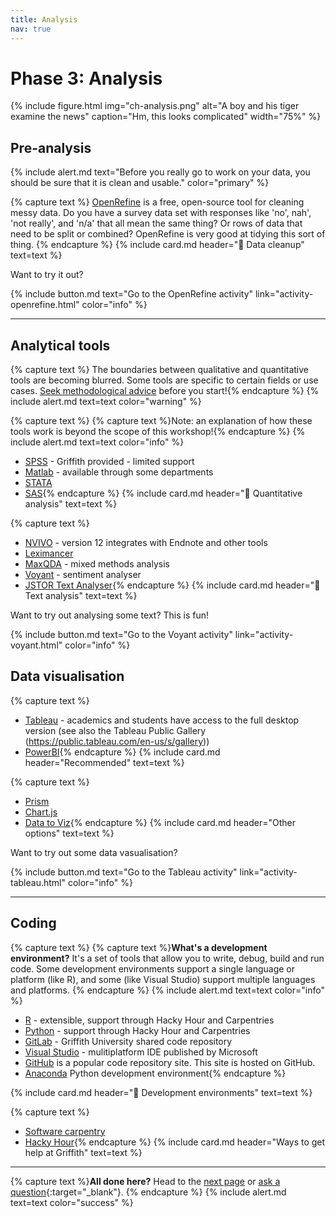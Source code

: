 ```yaml
---
title: Analysis
nav: true
---
```


# Phase 3: Analysis

{% include figure.html img="ch-analysis.png" alt="A boy and his tiger examine the news" caption="Hm, this looks complicated" width="75%" %}

## Pre-analysis

{% include alert.md text="Before you really go to work on your data, you should be sure that it is clean and usable." color="primary" %}

{% capture text %}
[OpenRefine](https://openrefine.org/) is a free, open-source tool for cleaning messy data. Do you have a survey data set with responses like 'no', nah', 'not really', and 'n/a' that all mean the same thing? Or rows of data that need to be split or combined? OpenRefine is very good at tidying this sort of thing.
{% endcapture %}
{% include card.md header="🧹 Data cleanup" text=text %} 

Want to try it out? 

{% include button.md text="Go to the OpenRefine activity" link="activity-openrefine.html" color="info" %}

 ---
 
## Analytical tools

{% capture text %}
The boundaries between qualitative and quantitative tools are becoming blurred. Some tools are specific to certain fields or use cases. [Seek methodological advice](https://www.griffith.edu.au/research/research-services/researcher-education-development/statistical-advice) before you start!{% endcapture %}
{% include alert.md text=text color="warning" %}

{% capture text %}
{% capture text %}Note: an explanation of how these tools work is beyond the scope of this workshop!{% endcapture %}
{% include alert.md text=text color="info" %}


 - [SPSS](https://www.griffith.edu.au/student-computing/available-software) - Griffith provided - limited support
 - [Matlab](https://www.mathworks.com/products/matlab.html) - available through some departments
 - [STATA](https://www.stata.com/)
 - [SAS](https://www.griffith.edu.au/student-computing/available-software){% endcapture %}
{% include card.md header="🧮 Quantitative analysis" text=text %}

{% capture text %}
 - [NVIVO](https://www.griffith.edu.au/student-computing/available-software) - version 12 integrates with Endnote and other tools
 - [Leximancer](https://www.griffith.edu.au/student-computing/available-software)
 - [MaxQDA](https://www.maxqda.com/) - mixed methods analysis
 - [Voyant](http://voyant-tools.org) - sentiment analyser
 - [JSTOR Text Analyser](https://www.jstor.org/analyze/){% endcapture %}
{% include card.md header="🧸 Text analysis" text=text %}

Want to try out analysing some text? This is fun!

{% include button.md text="Go to the Voyant activity" link="activity-voyant.html" color="info" %}

## Data visualisation

{% capture text %}
 - [Tableau](https://public.tableau.com) - academics and students have access to the full desktop version (see also the Tableau Public Gallery (https://public.tableau.com/en-us/s/gallery))
 - [PowerBI](https://powerbi.microsoft.com){% endcapture %}
{% include card.md header="Recommended" text=text %}

{% capture text %}
 - [Prism](https://www.graphpad.com/scientific-software/prism/)
 - [Chart.js](https://www.chartjs.org)
 - [Data to Viz](https://www.data-to-viz.com/){% endcapture %}
{% include card.md header="Other options" text=text %}

Want to try out some data vasualisation?

{% include button.md text="Go to the Tableau activity" link="activity-tableau.html" color="info" %}

---

## Coding <span class="fas fa-rocket"></span> 

{% capture text %}
{% capture text %}**What's a development environment?**
It's a set of tools that allow you to write, debug, build and run code. Some development environments support a single language  or platform (like R), and some (like Visual Studio) support multiple languages and platforms.
{% endcapture %}
{% include alert.md text=text color="info" %}

 - [R](https://www.r-project.org) - extensible, support through Hacky Hour and Carpentries
 - [Python](https://www.python.org) - support through Hacky Hour and Carpentries
 - [GitLab](https://gitlab.rcs.griffith.edu.au) - Griffith University shared code repository
 - [Visual Studio](https://visualstudio.microsoft.com) - mulitiplatform IDE published by Microsoft
 - [GitHub](https://github.com) is a popular code repository site. This site is hosted on GitHub.
 - [Anaconda](https://www.anaconda.com/distribution/) Python development environment{% endcapture %}

{% include card.md header="👾 Development environments" text=text %}

{% capture text %}
 - [Software carpentry](https://hackyhourgriffith.wordpress.com/events/soft-carp/)
 - [Hacky Hour](https://hackyhourgriffith.wordpress.com){% endcapture %}
{% include card.md header="Ways to get help at Griffith" text=text %}

---

{% capture text %}**All done here?** Head to the [next page](4-writing.html) or [ask a question](https://griffithu.padlet.org/y_banens1/60je7s1g90b3f69h){:target="_blank"}. 
{% endcapture %}
{% include alert.md text=text color="success" %}
